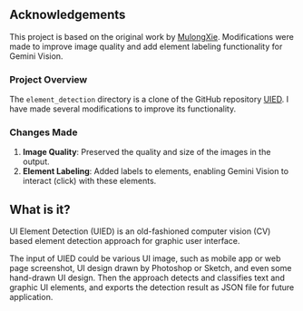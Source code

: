 ## Acknowledgements

This project is based on the original work by [MulongXie](https://github.com/MulongXie/UIED). Modifications were made to improve image quality and add element labeling functionality for Gemini Vision.

### Project Overview

The `element_detection` directory is a clone of the GitHub repository [UIED](https://github.com/MulongXie/UIED). I have made several modifications to improve its functionality.

### Changes Made

1. **Image Quality**: Preserved the quality and size of the images in the output.
2. **Element Labeling**: Added labels to elements, enabling Gemini Vision to interact (click) with these elements.

## What is it?

UI Element Detection (UIED) is an old-fashioned computer vision (CV) based element detection approach for graphic user interface.

The input of UIED could be various UI image, such as mobile app or web page screenshot, UI design drawn by Photoshop or Sketch, and even some hand-drawn UI design. Then the approach detects and classifies text and graphic UI elements, and exports the detection result as JSON file for future application.
